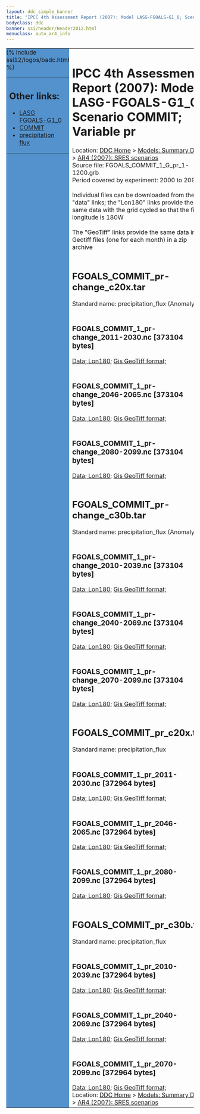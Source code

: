 ```yaml
---
layout: ddc_simple_banner
title: "IPCC 4th Assessment Report (2007): Model LASG-FGOALS-G1_0; Scenario COMMIT; Variable pr"
bodyclass: ddc
banner: ssi/header/Header2012.html
menuclass: auto_ar4_info
---
```



<table width="100%" border="0" cellspacing="0" cellpadding="0" style="border-collapse: collapse;">
<tr style="margin:0;padding:0;border:0;">
<td style="margin:0;padding:0;border:0;height:1pt;width:150pt;background:#5492CD;" valign="top" >

<div id="lh-col2" class="auto_ar4_info">
<table class="menumain" bgcolor="#5492CD" cellspacing="0" width="100%" border="0">
<tr><td>
<h2> Other links:</h2>
<ul>
<li><a href="/auto/ar4/model-LASG-FGOALS-G1_0.html">LASG<br/>FGOALS-G1_0</a></li>
<li><a href="/auto/ar4/scenario-COMMIT.html">COMMIT</a></li>
<li><a href="/auto/ar4/var-precipitation_flux.html">precipitation flux</a></li>
</ul>
</td></tr>
{% include ssi12/logos/badc.html %}
</table>
</div>
</td>
<td><h1>IPCC 4th Assessment Report (2007): Model LASG-FGOALS-G1_0; Scenario COMMIT; Variable pr</h1>

<!-- Breadcrumb1 -->
<div id="breadcrumb1" align="left">
Location: <a href="/index.html">DDC Home</a> > <a href="/sim/gcm_clim/">Models: Summary Data</a>
> <a href="/sim/gcm_clim/SRES_AR4/index.html">AR4 (2007): SRES scenarios</a>
</div>
<!-- End of Breadcrumb1 -->Source file: FGOALS_COMMIT_1_G_pr_1-1200.grb
<br/>
Period covered by experiment: 2000 to 2099<br/>
<br/>Individual files can be downloaded from the "data" links; the "Lon180" links provide the same data
         with the grid cycled so that the first longitude is 180W<br/>
<br/>The "GeoTiff" links provide the same data in 12 Geotiff files (one for each month)
          in a zip archive<br/>
<br/><h2>FGOALS_COMMIT_pr-change_c20x.tar</h2>
Standard name: precipitation_flux (Anomaly)<br>
<br/><h3>FGOALS_COMMIT_1_pr-change_2011-2030.nc [373104 bytes]</h3>
<a href="/cgi-bin/downl/ar4_nc/pr/FGOALS_COMMIT_1_pr-change_2011-2030.nc">Data; </a><a href="/cgi-bin/downl/ar4_nc/pr/FGOALS_COMMIT_1_pr-change_2011-2030.cyto180.nc"> Lon180</a>; <a href="/cgi-bin/downl/ar4_tif/pr/FGOALS_COMMIT_1_pr-change_2011-2030.zip">Gis GeoTiff format; </a><br/>
<br/><h3>FGOALS_COMMIT_1_pr-change_2046-2065.nc [373104 bytes]</h3>
<a href="/cgi-bin/downl/ar4_nc/pr/FGOALS_COMMIT_1_pr-change_2046-2065.nc">Data; </a><a href="/cgi-bin/downl/ar4_nc/pr/FGOALS_COMMIT_1_pr-change_2046-2065.cyto180.nc"> Lon180</a>; <a href="/cgi-bin/downl/ar4_tif/pr/FGOALS_COMMIT_1_pr-change_2046-2065.zip">Gis GeoTiff format; </a><br/>
<br/><h3>FGOALS_COMMIT_1_pr-change_2080-2099.nc [373104 bytes]</h3>
<a href="/cgi-bin/downl/ar4_nc/pr/FGOALS_COMMIT_1_pr-change_2080-2099.nc">Data; </a><a href="/cgi-bin/downl/ar4_nc/pr/FGOALS_COMMIT_1_pr-change_2080-2099.cyto180.nc"> Lon180</a>; <a href="/cgi-bin/downl/ar4_tif/pr/FGOALS_COMMIT_1_pr-change_2080-2099.zip">Gis GeoTiff format; </a><br/>
<br/><h2>FGOALS_COMMIT_pr-change_c30b.tar</h2>
Standard name: precipitation_flux (Anomaly)<br>
<br/><h3>FGOALS_COMMIT_1_pr-change_2010-2039.nc [373104 bytes]</h3>
<a href="/cgi-bin/downl/ar4_nc/pr/FGOALS_COMMIT_1_pr-change_2010-2039.nc">Data; </a><a href="/cgi-bin/downl/ar4_nc/pr/FGOALS_COMMIT_1_pr-change_2010-2039.cyto180.nc"> Lon180</a>; <a href="/cgi-bin/downl/ar4_tif/pr/FGOALS_COMMIT_1_pr-change_2010-2039.zip">Gis GeoTiff format; </a><br/>
<br/><h3>FGOALS_COMMIT_1_pr-change_2040-2069.nc [373104 bytes]</h3>
<a href="/cgi-bin/downl/ar4_nc/pr/FGOALS_COMMIT_1_pr-change_2040-2069.nc">Data; </a><a href="/cgi-bin/downl/ar4_nc/pr/FGOALS_COMMIT_1_pr-change_2040-2069.cyto180.nc"> Lon180</a>; <a href="/cgi-bin/downl/ar4_tif/pr/FGOALS_COMMIT_1_pr-change_2040-2069.zip">Gis GeoTiff format; </a><br/>
<br/><h3>FGOALS_COMMIT_1_pr-change_2070-2099.nc [373104 bytes]</h3>
<a href="/cgi-bin/downl/ar4_nc/pr/FGOALS_COMMIT_1_pr-change_2070-2099.nc">Data; </a><a href="/cgi-bin/downl/ar4_nc/pr/FGOALS_COMMIT_1_pr-change_2070-2099.cyto180.nc"> Lon180</a>; <a href="/cgi-bin/downl/ar4_tif/pr/FGOALS_COMMIT_1_pr-change_2070-2099.zip">Gis GeoTiff format; </a><br/>
<br/><h2>FGOALS_COMMIT_pr_c20x.tar</h2>
Standard name: precipitation_flux<br>
<br/><h3>FGOALS_COMMIT_1_pr_2011-2030.nc [372964 bytes]</h3>
<a href="/cgi-bin/downl/ar4_nc/pr/FGOALS_COMMIT_1_pr_2011-2030.nc">Data; </a><a href="/cgi-bin/downl/ar4_nc/pr/FGOALS_COMMIT_1_pr_2011-2030.cyto180.nc"> Lon180</a>; <a href="/cgi-bin/downl/ar4_tif/pr/FGOALS_COMMIT_1_pr_2011-2030.zip">Gis GeoTiff format; </a><br/>
<br/><h3>FGOALS_COMMIT_1_pr_2046-2065.nc [372964 bytes]</h3>
<a href="/cgi-bin/downl/ar4_nc/pr/FGOALS_COMMIT_1_pr_2046-2065.nc">Data; </a><a href="/cgi-bin/downl/ar4_nc/pr/FGOALS_COMMIT_1_pr_2046-2065.cyto180.nc"> Lon180</a>; <a href="/cgi-bin/downl/ar4_tif/pr/FGOALS_COMMIT_1_pr_2046-2065.zip">Gis GeoTiff format; </a><br/>
<br/><h3>FGOALS_COMMIT_1_pr_2080-2099.nc [372964 bytes]</h3>
<a href="/cgi-bin/downl/ar4_nc/pr/FGOALS_COMMIT_1_pr_2080-2099.nc">Data; </a><a href="/cgi-bin/downl/ar4_nc/pr/FGOALS_COMMIT_1_pr_2080-2099.cyto180.nc"> Lon180</a>; <a href="/cgi-bin/downl/ar4_tif/pr/FGOALS_COMMIT_1_pr_2080-2099.zip">Gis GeoTiff format; </a><br/>
<br/><h2>FGOALS_COMMIT_pr_c30b.tar</h2>
Standard name: precipitation_flux<br>
<br/><h3>FGOALS_COMMIT_1_pr_2010-2039.nc [372964 bytes]</h3>
<a href="/cgi-bin/downl/ar4_nc/pr/FGOALS_COMMIT_1_pr_2010-2039.nc">Data; </a><a href="/cgi-bin/downl/ar4_nc/pr/FGOALS_COMMIT_1_pr_2010-2039.cyto180.nc"> Lon180</a>; <a href="/cgi-bin/downl/ar4_tif/pr/FGOALS_COMMIT_1_pr_2010-2039.zip">Gis GeoTiff format; </a><br/>
<br/><h3>FGOALS_COMMIT_1_pr_2040-2069.nc [372964 bytes]</h3>
<a href="/cgi-bin/downl/ar4_nc/pr/FGOALS_COMMIT_1_pr_2040-2069.nc">Data; </a><a href="/cgi-bin/downl/ar4_nc/pr/FGOALS_COMMIT_1_pr_2040-2069.cyto180.nc"> Lon180</a>; <a href="/cgi-bin/downl/ar4_tif/pr/FGOALS_COMMIT_1_pr_2040-2069.zip">Gis GeoTiff format; </a><br/>
<br/><h3>FGOALS_COMMIT_1_pr_2070-2099.nc [372964 bytes]</h3>
<a href="/cgi-bin/downl/ar4_nc/pr/FGOALS_COMMIT_1_pr_2070-2099.nc">Data; </a><a href="/cgi-bin/downl/ar4_nc/pr/FGOALS_COMMIT_1_pr_2070-2099.cyto180.nc"> Lon180</a>; <a href="/cgi-bin/downl/ar4_tif/pr/FGOALS_COMMIT_1_pr_2070-2099.zip">Gis GeoTiff format; </a><br/>
<!-- Breadcrumb2 -->
<div id="breadcrumb2" align="left">
Location: <a href="/index.html">DDC Home</a> > <a href="/sim/gcm_clim/">Models: Summary Data</a>
> <a href="/sim/gcm_clim/SRES_AR4/index.html">AR4 (2007): SRES scenarios</a>
</div>
<!-- End of Breadcrumb2 --></td></tr></table>
